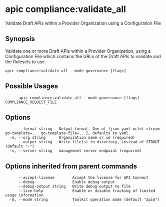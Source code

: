 # apic compliance:validate_all

Validate Draft APIs within a Provider Organization using a Configuration File

## Synopsis

Validate one or more Draft APIs within a Provider Organization, using a Configuration File which contains the URLs of the Draft APIs to validate and the Rulesets to use.

```
apic compliance:validate_all --mode governance [flags]
```

## Possible Usages

```
      apic compliance:validate_all --mode governance [flags] COMPLIANCE_REQUEST_FILE
```

## Options

```
      --format string   Output format. One of [json yaml octet-stream go-template=... go-template-file=...], defaults to yaml.
  -o, --org string      Organization name or id (required)
      --output string   Write file(s) to directory, instead of STDOUT (default "-")
  -s, --server string   management server endpoint (required)
```

## Options inherited from parent commands

```
      --accept-license        Accept the license for API Connect
      --debug                 Enable debug output
      --debug-output string   Write debug output to file
      --live-help             Enable or disable tracking of limited usage information
  -m, --mode string           Toolkit operation mode (default "apim")
```
